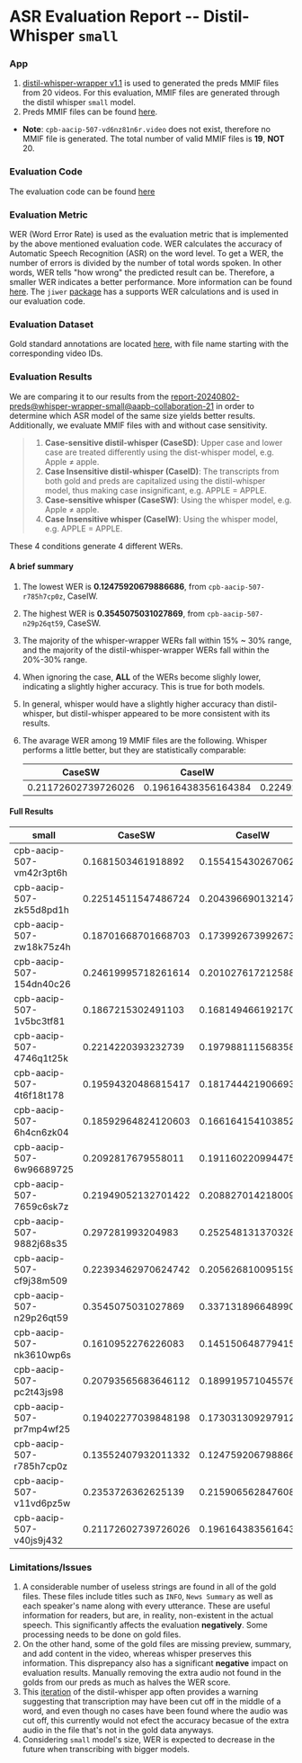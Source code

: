# ASR Evaluation Report  -- Distil-Whisper `small`

### App
1. [distil-whisper-wrapper v1.1](https://github.com/clamsproject/app-distil-whisper-wrapper/tree/v1.1) is used to generated the preds MMIF files from 20 videos. For this evaluation, MMIF files are generated through the distil whisper `small` model.
2. Preds MMIF files can be found [here](https://github.com/clamsproject/aapb-evaluations/tree/asr-new-eval/asr_eval/preds%40distil-whisper-wrapper-small%40aapb-collaboration-21).
* **Note**: `cpb-aacip-507-vd6nz81n6r.video` does not exist, therefore no MMIF file is generated. The total number of valid MMIF files is **19**, **NOT** 20.

### Evaluation Code
The evaluation code can be found [here](https://github.com/clamsproject/aapb-evaluations/tree/asr-new-eval/asr_eval)

### Evaluation Metric
WER (Word Error Rate) is used as the evaluation metric that is implemented by 
the above mentioned evaluation code. WER calculates the accuracy of Automatic 
Speech Recognition (ASR) on the word level. To get a WER, the number of errors 
is divided by the number of total words spoken. In other words, WER tells 
"how wrong" the predicted result can be. Therefore, a smaller WER indicates a 
better performance. More information can be found [here](https://en.wikipedia.org/wiki/Word_error_rate).
The `jiwer` [package](https://jitsi.github.io/jiwer/) has a supports WER 
calculations and is used in our evaluation code.

### Evaluation Dataset
Gold standard annotations are located [here](https://github.com/clamsproject/aapb-collaboration/tree/89b8b123abbd4a9a67c525cc480173b52e0d05f0/21), with file name starting with the corresponding video IDs.

### Evaluation Results
We are comparing it to our results from the [report-20240802-preds@whisper-wrapper-small@aapb-collaboration-21](https://github.com/clamsproject/aapb-evaluations/blob/asr-new-eval/asr_eval/report-20240802-preds%40whisper-wrapper-small%40aapb-collaboration-21.md)
in order to determine which ASR model of the same size yields better results. 
Additionally, we evaluate MMIF files with and without case sensitivity.
>1. **Case-sensitive distil-whisper (CaseSD)**: Upper case and lower case are treated differently using the dist-whisper model, e.g. Apple ≠ apple.
>2. **Case Insensitive distil-whisper (CaseID)**: The transcripts from both gold and preds are capitalized using the distil-whisper model, thus making case insignificant, e.g. APPLE = APPLE.
>3. **Case-sensitive whisper (CaseSW)**: Using the whisper model, e.g. Apple ≠ apple.
>4. **Case Insensitive whisper (CaseIW)**: Using the whisper model, e.g. APPLE = APPLE.

These 4 conditions generate 4 different WERs.

#### A brief summary
1. The lowest WER is **0.12475920679886686**, from `cpb-aacip-507-r785h7cp0z`, CaseIW.
2. The highest WER is **0.3545075031027869**, from `cpb-aacip-507-n29p26qt59`, CaseSW.
3. The majority of the whisper-wrapper WERs fall within 15% ~ 30% range, and the majority of the distil-whisper-wrapper WERs fall within the 20%-30% range.
4. When ignoring the case, **ALL** of the WERs become slighly lower, indicating a slightly higher accuracy. This is true for both models.
5. In general, whisper would have a slightly higher accuracy than distil-whisper, but distil-whisper appeared to be more consistent with its results.
5. The avarage WER among 19 MMIF files are the following. Whisper performs a little better, but they are statistically comparable:

    | CaseSW |       CaseIW        |        CaseSD        |      Case SD     |
    |:-------------------:|:--------------------:|:----------------:| :----------------: |
    | 0.21172602739726026| 0.19616438356164384 |  0.2249241428933816  | 0.20694108582670986 |

#### Full Results
| small                    | CaseSW              | CaseIW              | Case SD             | Case ID             |
|--------------------------|---------------------|---------------------|---------------------|---------------------|
| cpb-aacip-507-vm42r3pt6h | 0.1681503461918892  | 0.1554154302670623  | 0.2000737372496006  | 0.18422022858547377 |
| cpb-aacip-507-zk55d8pd1h | 0.22514511547486724 | 0.2043966901321477  | 0.3093746565556655  | 0.2946477634904935  |
| cpb-aacip-507-zw18k75z4h | 0.18701668701668703 | 0.17399267399267399 | 0.21456016177957532 | 0.19939332659251768 |
| cpb-aacip-507-154dn40c26 | 0.24619995718261614 | 0.2010276172125883  | 0.1761624099541585  | 0.15913555992141454 |
| cpb-aacip-507-1v5bc3tf81 | 0.1867215302491103  | 0.16814946619217083 | 0.21234540636042404 | 0.1963339222614841  |
| cpb-aacip-507-4746q1t25k | 0.2214220393232739  | 0.1979881115683585  | 0.2292753301520364  | 0.20408389745866162 |
| cpb-aacip-507-4t6f18t178 | 0.19594320486815417 | 0.1817444219066937  | 0.2510451921162652  | 0.23312761298029067 |
| cpb-aacip-507-6h4cn6zk04 | 0.18592964824120603 | 0.1661641541038526  | 0.20432692307692307 | 0.1830201048951049  |
| cpb-aacip-507-6w96689725 | 0.2092817679558011  | 0.19116022099447513 | 0.19547454431175362 | 0.17347580138277813 |
| cpb-aacip-507-7659c6sk7z | 0.21949052132701422 | 0.20882701421800948 | 0.23309395571514063 | 0.2211250748055057  |
| cpb-aacip-507-9882j68s35 | 0.297281993204983   | 0.25254813137032844 | 0.23622497616777885 | 0.2204003813155386  |
| cpb-aacip-507-cf9j38m509 | 0.22393462970624742 | 0.2056268100951593  | 0.28209000302023557 | 0.2642706131078224  |
| cpb-aacip-507-n29p26qt59 | 0.3545075031027869  | 0.3371318966489902  | 0.24928803905614322 | 0.2265052888527258  |
| cpb-aacip-507-nk3610wp6s | 0.1610952276226083  | 0.145150648779415   | 0.19429833789185777 | 0.1797811908268462  |
| cpb-aacip-507-pc2t43js98 | 0.20793565683646112 | 0.1899195710455764  | 0.23735126745990687 | 0.2182100362131402  |
| cpb-aacip-507-pr7mp4wf25 | 0.19402277039848198 | 0.17303130929791272 | 0.23008233793343383 | 0.20746839846921025 |
| cpb-aacip-507-r785h7cp0z | 0.13552407932011332 | 0.12475920679886686 | 0.17382966723068247 | 0.16097010716300056 |
| cpb-aacip-507-v11vd6pz5w | 0.2353726362625139  | 0.21590656284760845 | 0.26609766637856525 | 0.24632670700086431 |
| cpb-aacip-507-v40js9j432 | 0.21172602739726026 | 0.19616438356164384 | 0.17856410256410257 | 0.15938461538461537 |

### Limitations/Issues
1. A considerable number of useless strings are found in all of the gold files. These files include titles such as `INFO`, `News Summary` as well as each speaker's name along with every utterance. These are useful information for readers, but are, in reality, non-existent in the actual speech. This significantly affects the evaluation **negatively**. Some processing needs to be done on gold files.
2. On the other hand, some of the gold files are missing preview, summary, and add content in the video, whereas whisper preserves this information. This disprepancy also has a significant **negative** impact on evaluation results. Manually removing the extra audio not found in the golds from our preds as much as halves the WER score.
4. This [iteration](https://github.com/clamsproject/app-distil-whisper-wrapper/tree/HF-pipeline-fixed-timestamps) of the distil-whisper app often provides a warning suggesting that transcription may have been cut off in the middle of a word, and even though no cases have been found where the audio was cut off, this currently would not efect the accuracy becasue of the extra audio in the file that's not in the gold data anyways.
5. Considering `small` model's size, WER is expected to decrease in the future when transcribing with bigger models.
